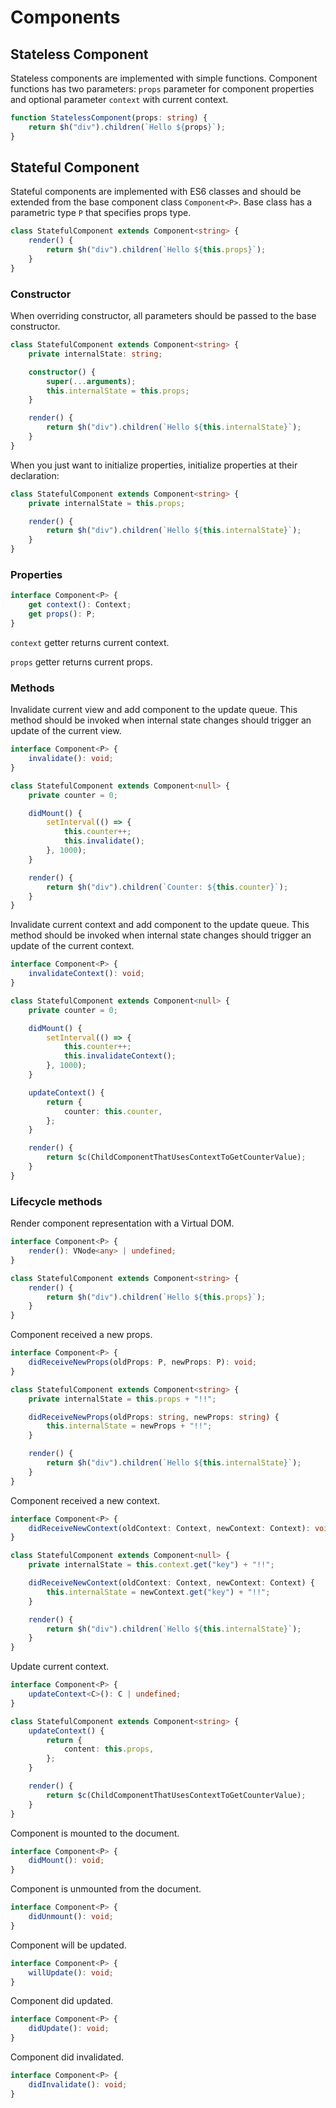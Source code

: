 # Components

## Stateless Component

Stateless components are implemented with simple functions. Component functions has two parameters: `props` parameter
for component properties and optional parameter `context` with current context.

```ts
function StatelessComponent(props: string) {
    return $h("div").children(`Hello ${props}`);
}
```

## Stateful Component

Stateful components are implemented with ES6 classes and should be extended from the base component class
`Component<P>`. Base class has a parametric type `P` that specifies props type.

```ts
class StatefulComponent extends Component<string> {
    render() {
        return $h("div").children(`Hello ${this.props}`);
    }
}
```

### Constructor

When overriding constructor, all parameters should be passed to the base constructor.

```ts
class StatefulComponent extends Component<string> {
    private internalState: string;

    constructor() {
        super(...arguments);
        this.internalState = this.props;
    }

    render() {
        return $h("div").children(`Hello ${this.internalState}`);
    }
}
```

When you just want to initialize properties, initialize properties at their declaration:

```ts
class StatefulComponent extends Component<string> {
    private internalState = this.props;

    render() {
        return $h("div").children(`Hello ${this.internalState}`);
    }
}
```

### Properties

```ts
interface Component<P> {
    get context(): Context;
    get props(): P;
}
```

`context` getter returns current context.

`props` getter returns current props.

### Methods

Invalidate current view and add component to the update queue. This method should be invoked when internal state changes
should trigger an update of the current view.

```ts
interface Component<P> {
    invalidate(): void;
}
```

```ts
class StatefulComponent extends Component<null> {
    private counter = 0;

    didMount() {
        setInterval(() => {
            this.counter++;
            this.invalidate();
        }, 1000);
    }

    render() {
        return $h("div").children(`Counter: ${this.counter}`);
    }
}
```

Invalidate current context and add component to the update queue. This method should be invoked when internal state
changes should trigger an update of the current context.

```ts
interface Component<P> {
    invalidateContext(): void;
}
```

```ts
class StatefulComponent extends Component<null> {
    private counter = 0;

    didMount() {
        setInterval(() => {
            this.counter++;
            this.invalidateContext();
        }, 1000);
    }

    updateContext() {
        return {
            counter: this.counter,
        };
    }

    render() {
        return $c(ChildComponentThatUsesContextToGetCounterValue);
    }
}
```

### Lifecycle methods

Render component representation with a Virtual DOM.

```ts
interface Component<P> {
    render(): VNode<any> | undefined;
}
```

```ts
class StatefulComponent extends Component<string> {
    render() {
        return $h("div").children(`Hello ${this.props}`);
    }
}
```

Component received a new props.

```ts
interface Component<P> {
    didReceiveNewProps(oldProps: P, newProps: P): void;
}
```

```ts
class StatefulComponent extends Component<string> {
    private internalState = this.props + "!!";

    didReceiveNewProps(oldProps: string, newProps: string) {
        this.internalState = newProps + "!!";
    }

    render() {
        return $h("div").children(`Hello ${this.internalState}`);
    }
}
```

Component received a new context.

```ts
interface Component<P> {
    didReceiveNewContext(oldContext: Context, newContext: Context): void;
}
```

```ts
class StatefulComponent extends Component<null> {
    private internalState = this.context.get("key") + "!!";

    didReceiveNewContext(oldContext: Context, newContext: Context) {
        this.internalState = newContext.get("key") + "!!";
    }

    render() {
        return $h("div").children(`Hello ${this.internalState}`);
    }
}
```

Update current context.

```ts
interface Component<P> {
    updateContext<C>(): C | undefined;
}
```

```ts
class StatefulComponent extends Component<string> {
    updateContext() {
        return {
            content: this.props,
        };
    }

    render() {
        return $c(ChildComponentThatUsesContextToGetCounterValue);
    }
}
```

Component is mounted to the document.

```ts
interface Component<P> {
    didMount(): void;
}
```

Component is unmounted from the document.

```ts
interface Component<P> {
    didUnmount(): void;
}
```

Component will be updated.

```ts
interface Component<P> {
    willUpdate(): void;
}
```

Component did updated.

```ts
interface Component<P> {
    didUpdate(): void;
}
```

Component did invalidated.

```ts
interface Component<P> {
    didInvalidate(): void;
}
```
